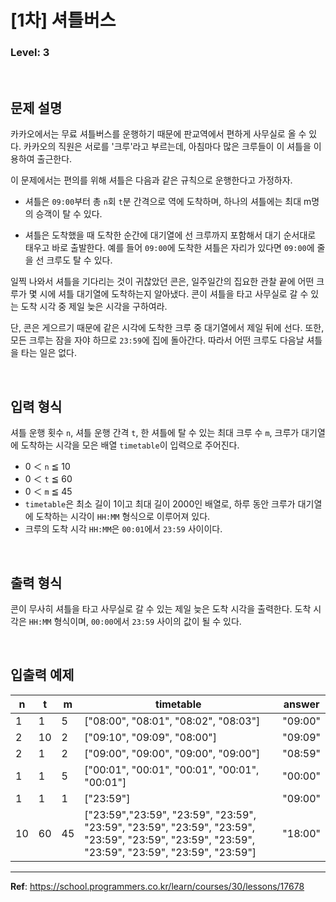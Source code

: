 # [1차] 셔틀버스

### Level: 3

<br>

## 문제 설명

카카오에서는 무료 셔틀버스를 운행하기 때문에 판교역에서 편하게 사무실로 올 수 있다. 카카오의 직원은 서로를 '크루'라고 부르는데, 아침마다 많은 크루들이 이 셔틀을 이용하여 출근한다.

이 문제에서는 편의를 위해 셔틀은 다음과 같은 규칙으로 운행한다고 가정하자.

- 셔틀은 `09:00`부터 총 `n`회 `t`분 간격으로 역에 도착하며, 하나의 셔틀에는 최대 m명의 승객이 탈 수 있다.

- 셔틀은 도착했을 때 도착한 순간에 대기열에 선 크루까지 포함해서 대기 순서대로 태우고 바로 출발한다. 예를 들어 `09:00`에 도착한 셔틀은 자리가 있다면 `09:00`에 줄을 선 크루도 탈 수 있다.

일찍 나와서 셔틀을 기다리는 것이 귀찮았던 콘은, 일주일간의 집요한 관찰 끝에 어떤 크루가 몇 시에 셔틀 대기열에 도착하는지 알아냈다. 콘이 셔틀을 타고 사무실로 갈 수 있는 도착 시각 중 제일 늦은 시각을 구하여라.

단, 콘은 게으르기 때문에 같은 시각에 도착한 크루 중 대기열에서 제일 뒤에 선다. 또한, 모든 크루는 잠을 자야 하므로 `23:59`에 집에 돌아간다. 따라서 어떤 크루도 다음날 셔틀을 타는 일은 없다.

<br>

## 입력 형식

셔틀 운행 횟수 `n`, 셔틀 운행 간격 `t`, 한 셔틀에 탈 수 있는 최대 크루 수 `m`, 크루가 대기열에 도착하는 시각을 모은 배열 `timetable`이 입력으로 주어진다.

- 0 ＜ `n` ≦ 10
- 0 ＜ `t` ≦ 60
- 0 ＜ `m` ≦ 45
- `timetable`은 최소 길이 1이고 최대 길이 2000인 배열로, 하루 동안 크루가 대기열에 도착하는 시각이 `HH:MM` 형식으로 이루어져 있다.
- 크루의 도착 시각 `HH:MM`은 `00:01`에서 `23:59` 사이이다.

<br>

## 출력 형식

콘이 무사히 셔틀을 타고 사무실로 갈 수 있는 제일 늦은 도착 시각을 출력한다. 도착 시각은 `HH:MM` 형식이며, `00:00`에서 `23:59` 사이의 값이 될 수 있다.

<br>

## 입출력 예제

| n | t | m | timetable | answer |
| - | - | - | --------- | ------ |
| 1 | 1 | 5 | ["08:00", "08:01", "08:02", "08:03"] | "09:00" |
| 2 | 10 | 2 | ["09:10", "09:09", "08:00"] | "09:09" |
| 2 | 1 | 2 | ["09:00", "09:00", "09:00", "09:00"] | "08:59" |
| 1 | 1 | 5 | ["00:01", "00:01", "00:01", "00:01", "00:01"] | "00:00" |
| 1 | 1 | 1 | ["23:59"] | "09:00" |
| 10 | 60 | 45 | ["23:59","23:59", "23:59", "23:59", "23:59", "23:59", "23:59", "23:59", "23:59", "23:59", "23:59", "23:59", "23:59", "23:59", "23:59", "23:59"] | "18:00" |

---

**Ref**: https://school.programmers.co.kr/learn/courses/30/lessons/17678